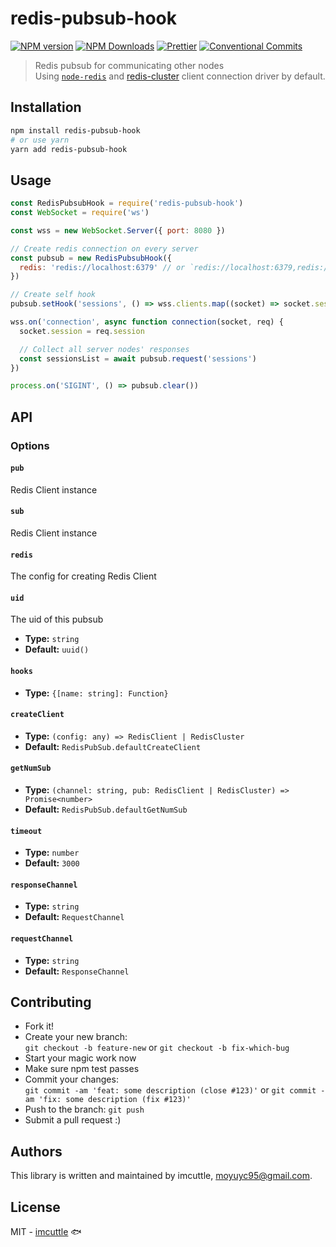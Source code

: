 # redis-pubsub-hook

[![NPM version](https://img.shields.io/npm/v/redis-pubsub-hook.svg?style=flat-square)](https://www.npmjs.com/package/redis-pubsub-hook)
[![NPM Downloads](https://img.shields.io/npm/dm/redis-pubsub-hook.svg?style=flat-square&maxAge=43200)](https://www.npmjs.com/package/redis-pubsub-hook)
[![Prettier](https://img.shields.io/badge/code_style-prettier-ff69b4.svg?style=flat-square)](https://prettier.io/)
[![Conventional Commits](https://img.shields.io/badge/Conventional%20Commits-1.0.0-yellow.svg?style=flat-square)](https://conventionalcommits.org)

> Redis pubsub for communicating other nodes  
> Using [`node-redis`](https://github.com/NodeRedis/node-redis) and [redis-cluster](https://github.com/gosquared/redis-clustr) client connection driver by default.

## Installation

```bash
npm install redis-pubsub-hook
# or use yarn
yarn add redis-pubsub-hook
```

## Usage

```javascript
const RedisPubsubHook = require('redis-pubsub-hook')
const WebSocket = require('ws')

const wss = new WebSocket.Server({ port: 8080 })

// Create redis connection on every server
const pubsub = new RedisPubsubHook({
  redis: 'redis://localhost:6379' // or `redis://localhost:6379,redis://localhost:6380` cluster
})

// Create self hook
pubsub.setHook('sessions', () => wss.clients.map((socket) => socket.session))

wss.on('connection', async function connection(socket, req) {
  socket.session = req.session

  // Collect all server nodes' responses
  const sessionsList = await pubsub.request('sessions')
})

process.on('SIGINT', () => pubsub.clear())
```

## API

### Options

#### `pub`

Redis Client instance

#### `sub`

Redis Client instance

#### `redis`

The config for creating Redis Client

#### `uid`

The uid of this pubsub

- **Type:** `string`
- **Default:** `uuid()`

#### `hooks`

- **Type:** `{[name: string]: Function}`

#### `createClient`

- **Type:** `(config: any) => RedisClient | RedisCluster`
- **Default:** `RedisPubSub.defaultCreateClient`

#### `getNumSub`

- **Type:** `(channel: string, pub: RedisClient | RedisCluster) => Promise<number>`
- **Default:** `RedisPubSub.defaultGetNumSub`

#### `timeout`

- **Type:** `number`
- **Default:** `3000`

#### `responseChannel`

- **Type:** `string`
- **Default:** `RequestChannel`

#### `requestChannel`

- **Type:** `string`
- **Default:** `ResponseChannel`

## Contributing

- Fork it!
- Create your new branch:  
  `git checkout -b feature-new` or `git checkout -b fix-which-bug`
- Start your magic work now
- Make sure npm test passes
- Commit your changes:  
  `git commit -am 'feat: some description (close #123)'` or `git commit -am 'fix: some description (fix #123)'`
- Push to the branch: `git push`
- Submit a pull request :)

## Authors

This library is written and maintained by imcuttle, <a href="mailto:moyuyc95@gmail.com">moyuyc95@gmail.com</a>.

## License

MIT - [imcuttle](https://github.com/imcuttle) 🐟
